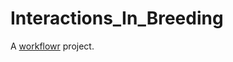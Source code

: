 # Interactions_In_Breeding

A [workflowr][] project.

[workflowr]: https://github.com/jdblischak/workflowr
